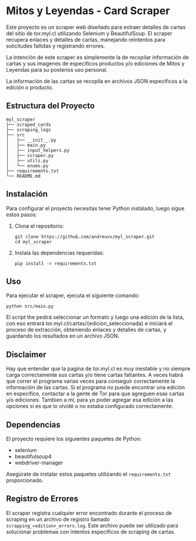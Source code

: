 # Mitos y Leyendas - Card Scraper

Este proyecto es un scraper web diseñado para extraer detalles de cartas del sitio de tor.myl.cl utilizando Selenium y BeautifulSoup. El scraper recupera enlaces y detalles de cartas, manejando reintentos para solicitudes fallidas y registrando errores.

La intención de este scraper es simplemente la de recopilar información de cartas y sus imagenes de especificos productos y/o ediciones de Mitos y Leyendas para su posterios uso personal.

La información de las cartas se recopila en archivos JSON especificos a la edición o producto.

## Estructura del Proyecto

```
myl_scraper
├── scraped_cards
├── scraping_logs
├── src
│   ├── __init__.py
│   ├── main.py
│   ├── input_helpers.py
│   ├── scraper.py
│   ├── utils.py
│   └── enums.py
├── requirements.txt
└── README.md
```

## Instalación

Para configurar el proyecto necesitas tener Python instalado, luego sigue estos pasos:

1. Clona el repositorio:
   ```
   git clone https://github.com/andreuvv/myl_scraper.git
   cd myl_scraper
   ```

2. Instala las dependencias requeridas:
   ```
   pip install -r requirements.txt
   ```

## Uso

Para ejecutar el scraper, ejecuta el siguiente comando:
```
python src/main.py
```

El script the pedirá seleccionar un formato y luego una edición de la lista, con eso entrará tor.myl.cl/cartas/{edicion_seleccionada} e iniciará el proceso de extracción, obteniendo enlaces y detalles de cartas, y guardando los resultados en un archivo JSON.

## Disclaimer

Hay que entender que la pagina de tor.myl.cl es muy inestable y no siempre carga correctamente sus cartas y/o tiene cartas faltantes. A veces habrá que correr el programa varias veces para conseguir correctamente la información de las cartas. Si el programa no puede encontrar una edición en especifico, contactar a la gente de Tor para que agreguen esas cartas y/o ediciones. Tambien a mi, para yo poder agregar esa edición a las opciones si es que lo olvidé o no estaba configurado correctamente.

## Dependencias

El proyecto requiere los siguientes paquetes de Python:

- selenium
- beautifulsoup4
- webdriver-manager

Asegúrate de instalar estos paquetes utilizando el `requirements.txt` proporcionado.

## Registro de Errores

El scraper registra cualquier error encontrado durante el proceso de scraping en un archivo de registro llamado `scrapping_<edition>_errors.log`. Este archivo puede ser utilizado para solucionar problemas con intentos específicos de scraping de cartas.

